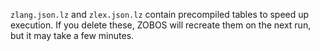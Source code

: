 `zlang.json.lz` and `zlex.json.lz` contain precompiled tables to speed up execution. If you delete these, ZOBOS will recreate them on the next run, but it may take a few minutes.
